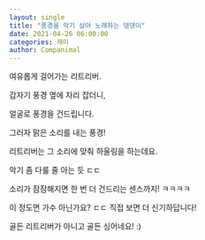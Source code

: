 ```yaml
---
layout: single
title: "풍경을 악기 삼아 노래하는 댕댕이"
date: 2021-04-26 06:00:00
categories: 재미
author: Companimal
---
```


여유롭게 걸어가는 리트리버.

갑자기 풍경 옆에 자리 잡더니,

얼굴로 풍경을 건드립니다.

그러자 맑은 소리를 내는 풍경!

리트리버는 그 소리에 맞춰 하울링을 하는데요.

악기 좀 다룰 줄 아는 듯 ㄷㄷ

소리가 잠잠해지면 한 번 더 건드리는 센스까지! ㅋㅋㅋㅋ

이 정도면 가수 아닌가요? ㄷㄷ 직접 보면 더 신기하답니다!

골든 리트리버가 아니고 골든 싱어네요! :)
